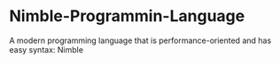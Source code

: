 # Nimble-Programmin-Language
A modern programming language that is performance-oriented and has easy syntax: Nimble
